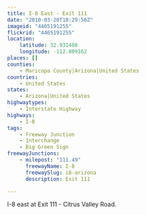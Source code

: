 ```yaml
---
title: I-8 East - Exit 111
date: "2010-03-20T18:29:56Z"
imageid: "4465191255"
flickrid: "4465191255"
location:
    latitude: 32.931488
    longitude: -112.809162
places: []
counties:
    - Maricopa County|Arizona|United States
countries:
    - United States
states:
    - Arizona|United States
highwaytypes:
    - Interstate Highway
highways:
    - I-8
tags:
    - Freeway Junction
    - Interchange
    - Big Green Sign
freewayJunctions:
    - milepost: "111.49"
      freewayName: I-8
      freewaySlug: i8-arizona
      description: Exit 111

---
```

I-8 east at Exit 111 - Citrus Valley Road.
